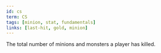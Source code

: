 ```yaml
---
id: cs
term: CS
tags: [minion, stat, fundamentals]
links: [last-hit, gold, minion]
---
```


The total number of minions and monsters a player has killed.